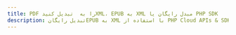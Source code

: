 ---title: PDF را به  تبدیل کنیدXML، EPUB به XML مبدل رایگان یا PHP SDKdescription: تبدیل رایگانEPUB به XML با استفاده از PHP Cloud APIs & SDK همچنین اسناد PDF را در Cloud ایجاد، ویرایش و رندر کنید.---